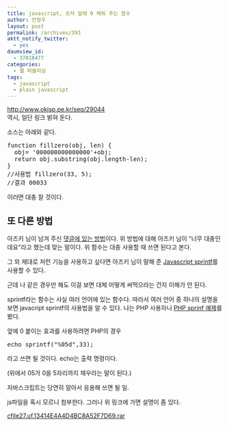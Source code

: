 ```yaml
---
title: javascript, 숫자 앞에 0 채워 주는 함수
author: 안형우
layout: post
permalink: /archives/393
aktt_notify_twitter:
  - yes
daumview_id:
  - 37010477
categories:
  - 웹 퍼블리싱
tags:
  - javascript
  - plain javascript
---
```

<a target="_blank" href="http://www.okjsp.pe.kr/seq/29044">http://www.okjsp.pe.kr/seq/29044</a>  
역시, 일단 링크 밝혀 둔다.

소스는 아래와 같다.

<pre class="brush:js">function fillzero(obj, len) {
  obj= &#039;000000000000000&#039;+obj;
  return obj.substring(obj.length-len);
} 
//사용법 fillzero(33, 5);
//결과 00033
</pre>

이러면 대충 찰 것이다.

## 또 다른 방법

아즈키 님이 남겨 주신 <a href="http://www.diveintojavascript.com/projects/javascript-sprintf" target="_blank">댓글에 있는 방법</a>이다. 위 방법에 대해 아즈키 님이 &#8220;너무 대충인데요&#8221;라고 했는데 맞는 말이다. 위 함수는 대충 사용할 때 쓰면 된다고 본다.

그 외 제대로 저런 기능을 사용하고 싶다면 아즈키 님이 말해 준 <a href="http://www.diveintojavascript.com/projects/javascript-sprintf" target="_blank">Javascript sprintf</a>를 사용할 수 있다.

근데 나 같은 경우만 해도 이걸 보면 대체 어떻게 써먹으라는 건지 이해가 안 된다.

sprintf라는 함수는 사실 여러 언어에 있는 함수다. 따라서 여러 언어 중 하나의 설명을 보면 javacript sprintf의 사용법을 알 수 있다. 나는 PHP 사용자니 <a href="http://php.net/manual/en/function.sprintf.php" target="_blank">PHP sprinf 예제</a>를 봤다.

앞에 0 붙이는 효과를 사용하려면 PHP의 경우

<pre class="brush:php">echo sprintf("%05d",33);</pre>

라고 쓰면 될 것이다. echo는 출력 명령이다.

(위에서 05가 0을 5자리까지 채우라는 말이 된다.)

자바스크립트는 당연히 알아서 응용해 쓰면 될 일.

js파일을 혹시 모르니 첨부한다. 그러나 위 링크에 가면 설명이 좀 있다.

<a href="/uploads/legacy/old-images/1/cfile27.uf.13414E4A4D4BC8A52F7D69.rar" class="aligncenter" />cfile27.uf.13414E4A4D4BC8A52F7D69.rar</a>